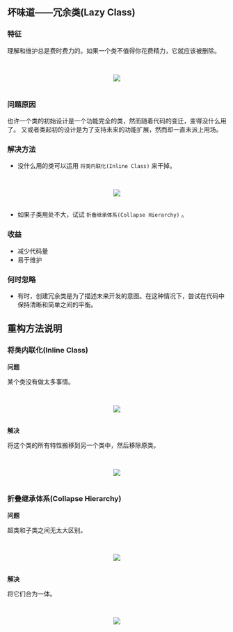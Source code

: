 ## 坏味道——冗余类(Lazy Class)

### 特征

理解和维护总是费时费力的。如果一个类不值得你花费精力，它就应该被删除。

<br><div align="center"><img src="https://raw.githubusercontent.com/dunwu/images/master/images/design/refactor/lazy-class-1.png"/></div><br>

### 问题原因

也许一个类的初始设计是一个功能完全的类，然而随着代码的变迁，变得没什么用了。
又或者类起初的设计是为了支持未来的功能扩展，然而却一直未派上用场。

### 解决方法

- 没什么用的类可以运用 `将类内联化(Inline Class)` 来干掉。

<br><div align="center"><img src="https://raw.githubusercontent.com/dunwu/images/master/images/design/refactor/lazy-class-2.png"/></div><br>

- 如果子类用处不大，试试 `折叠继承体系(Collapse Hierarchy)` 。

### 收益

- 减少代码量
- 易于维护

### 何时忽略

- 有时，创建冗余类是为了描述未来开发的意图。在这种情况下，尝试在代码中保持清晰和简单之间的平衡。




## 重构方法说明

### 将类内联化(Inline Class)

**问题**

某个类没有做太多事情。

<br><div align="center"><img src="https://raw.githubusercontent.com/dunwu/images/master/images/design/refactor/inline-class-before.png"/></div><br>

**解决**

将这个类的所有特性搬移到另一个类中，然后移除原类。

<br><div align="center"><img src="https://raw.githubusercontent.com/dunwu/images/master/images/design/refactor/inline-class-after.png"/></div><br>

### 折叠继承体系(Collapse Hierarchy)

**问题**

超类和子类之间无太大区别。

<br><div align="center"><img src="https://raw.githubusercontent.com/dunwu/images/master/images/design/refactor/collapse-hierarchy-before.png"/></div><br>

**解决**

将它们合为一体。

<br><div align="center"><img src="https://raw.githubusercontent.com/dunwu/images/master/images/design/refactor/collapse-hierarchy-after.png"/></div><br>
